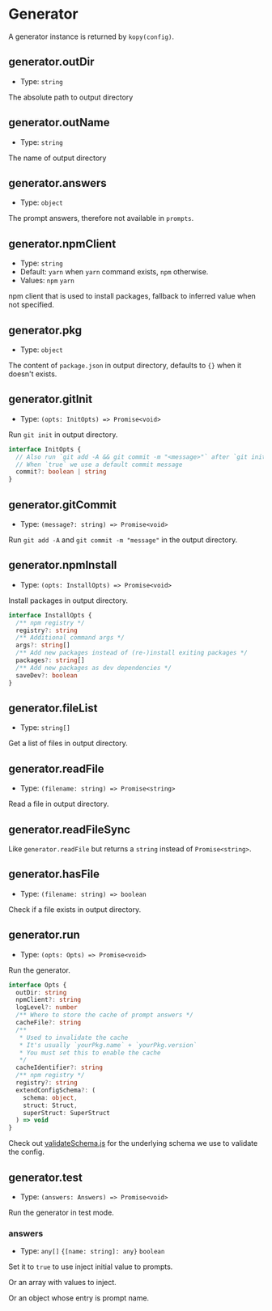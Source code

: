 # Generator

A generator instance is returned by `kopy(config)`.

## generator.outDir

- Type: `string`

The absolute path to output directory

## generator.outName

- Type: `string`

The name of output directory

## generator.answers

- Type: `object`

The prompt answers, therefore not available in `prompts`.

## generator.npmClient

- Type: `string`
- Default: `yarn` when `yarn` command exists, `npm` otherwise.
- Values: `npm` `yarn`

npm client that is used to install packages, fallback to inferred value when not specified.

## generator.pkg

- Type: `object`

The content of `package.json` in output directory, defaults to `{}` when it doesn't exists.

## generator.gitInit

- Type: `(opts: InitOpts) => Promise<void>`

Run `git init` in output directory.

```ts
interface InitOpts {
  // Also run `git add -A && git commit -m "<message>"` after `git init`
  // When `true` we use a default commit message
  commit?: boolean | string
}
```

## generator.gitCommit

- Type: `(message?: string) => Promise<void>`

Run `git add -A` and `git commit -m "message"` in the output directory.

## generator.npmInstall

- Type: `(opts: InstallOpts) => Promise<void>`

Install packages in output directory.

```ts
interface InstallOpts {
  /** npm registry */
  registry?: string
  /** Additional command args */
  args?: string[]
  /** Add new packages instead of (re-)install exiting packages */
  packages?: string[]
  /** Add new packages as dev dependencies */
  saveDev?: boolean
}
```

## generator.fileList

- Type: `string[]`

Get a list of files in output directory.

## generator.readFile

- Type: `(filename: string) => Promise<string>`

Read a file in output directory.

## generator.readFileSync

Like `generator.readFile` but returns a `string` instead of `Promise<string>`.

## generator.hasFile

- Type: `(filename: string) => boolean`

Check if a file exists in output directory.

## generator.run

- Type: `(opts: Opts) => Promise<void>`

Run the generator.

```ts
interface Opts {
  outDir: string
  npmClient?: string
  logLevel?: number
  /** Where to store the cache of prompt answers */
  cacheFile?: string
  /**
   * Used to invalidate the cache
   * It's usually `yourPkg.name` + `yourPkg.version`
   * You must set this to enable the cache
   */
  cacheIdentifier?: string
  /** npm registry */
  registry?: string
  extendConfigSchema?: (
    schema: object,
    struct: Struct,
    superStruct: SuperStruct
  ) => void
}
```

Check out [validateSchema.js](https://github.com/saojs/kopy/blob/master/lib/validateConfig.js) for the underlying schema we use to validate the config.

## generator.test

- Type: `(answers: Answers) => Promise<void>`

Run the generator in test mode.

### answers

- Type: `any[]` `{[name: string]: any}` `boolean`

Set it to `true` to use inject initial value to prompts.

Or an array with values to inject.

Or an object whose entry is prompt name.

